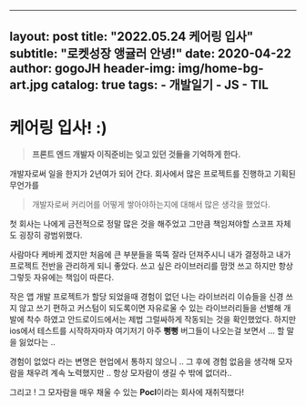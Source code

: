 
---
layout:     post
title:      "2022.05.24 케어링 입사"
subtitle:   "로켓성장 앵귤러 안녕!"
date:       2020-04-22
author:     gogoJH
header-img: img/home-bg-art.jpg
catalog: true
tags:
    - 개발일기
    - JS
    - TIL
---
# 케어링 입사! :)
> **프론트 엔드 개발자 이직준비는 잊고 있던 것들을 기억하게 한다.** 

개발자로써 일을 한지가 2년여가 되어 간다.
회사에서 많은 프로젝트를 진행하고 기획된 무언가를 

> 개발자로써 커리어를 어떻게 쌓아야하는지에 대해서 많은 생각을 했었다.

첫 회사는 나에게 금전적으로 정말 많은 것을 해주었고 그만큼 책임져야할 
스코프 자체도 굉장히 광범위했다.

사람마다 케바케 겠지만 처음에 큰 부분들을 뚝뚝 잘라 던져주시니 내가 결정하고 내가 프로젝트 전반을 관리하게 되니 좋았다. 쓰고 싶은 라이브러리를 맘껏 쓰고 하지만 항상 그렇듯 자유에는 책임이 따른다. 

작은 앱 개발 프로젝트가 할당 되었을때 경험이 없던 나는 라이브러리 이슈들을 신경 쓰지 않고 쓰기 편하고 커스텀이 되도록이면 자유로울 수 있는 라이브러리들을 선별해 개발에 착수 하였고 안드로이드에서는 제법 그럴싸하게 작동되는 것을 확인했었다.
하지만 ios에서 테스트를 시작하자마자 여기저기 아주 **뻥뻥** 버그들이 나오는걸
보면서 ... 할 말을 잃었다는 ..

경험이 없었다 라는 변명은 현업에서 통하지 않으니 .. 그 후에 경험 없음을 생각해 모자람을 채우려 계속 노력했지만 .. 항상 모자람이 생길 수 밖에 없더라..

그리고 ! 그 모자람을 매우 채울 수 있는 **Pocl**이라는 회사에 재취직했다!


<!--stackedit_data:
eyJoaXN0b3J5IjpbLTU1ODMyNDY0M119
-->